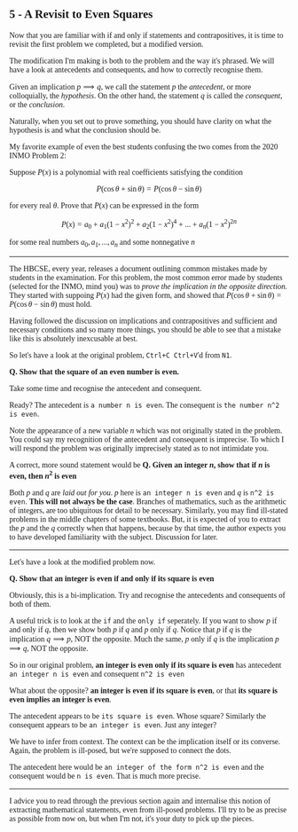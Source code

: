 <span style='font-family: Calibri serif;'>

## 5 - A Revisit to Even Squares

</span>

<span style='font-family: Bahnschrift;'>

Now that you are familiar with if and only if statements and contrapositives, it is time to revisit the first problem we completed, but a modified version.

The modification I'm making is both to the problem and the way it's phrased. We will have a look at antecedents and consequents, and how to correctly recognise them.

Given an implication $p \implies q$, we call the statement $p$ the *antecedent*, or more colloquially, the *hypothesis*. On the other hand, the statement $q$ is called the *consequent*, or the *conclusion*.

Naturally, when you set out to prove something, you should have clarity on what the hypothesis is and what the conclusion should be.

My favorite example of even the best students confusing the two comes from the 2020 INMO Problem 2:

Suppose $P(x)$ is a polynomial with real coefficients satisfying the condition 

$$
P(\cos\theta + \sin\theta) = P(\cos\theta - \sin\theta)
$$

for every real $\theta$. Prove that $P(x)$ can be expressed in the form 

$$
P(x) = a_0 + a_1(1-x^2)^2 + a_2(1-x^2)^4 + ... + a_n(1-x^2)^{2n}
$$

for some real numbers $a_0, a_1, ..., a_n$ and some nonnegative $n$

---

The HBCSE, every year, releases a document outlining common mistakes made by students in the examination. For this problem, the most common error made by students (selected for the INMO, mind you) was to *prove the implication in the opposite direction.* They started with suppoing $P(x)$ had the given form, and showed that $P(\cos\theta + \sin\theta) = P(\cos\theta - \sin\theta)$ must hold.

Having followed the discussion on implications and contrapositives and sufficient and necessary conditions and so many more things, you should be able to see that a mistake like this is absolutely inexcusable at best.

So let's have a look at the original problem, `Ctrl+C Ctrl+V`'d from `N1`.

**Q. Show that the square of an even number is even.**

Take some time and recognise the antecedent and consequent.

Ready? The antecedent is `a number n is even`. The consequent is `the number n^2 is even`.

Note the appearance of a new variable $n$ which was not originally stated in the problem. You could say my recognition of the antecedent and consequent is imprecise. To which I will respond the problem was originally imprecisely stated as to not intimidate you.

A correct, more sound statement would be **Q. Given an integer $n$, show that if $n$ is even, then $n^2$ is even**

Both $p$ and $q$ are *laid out for you*. $p$ here is `an integer n is even` and $q$ is `n^2 is even`. **This will not always be the case**. Branches of mathematics, such as the arithmetic of integers, are too ubiquitous for detail to be necessary. Similarly, you may find ill-stated problems in the middle chapters of some textbooks. But, it is expected of you to extract the $p$ and the $q$ correctly when that happens, because by that time, the author expects you to have developed familiarity with the subject. Discussion for later.

---

Let's have a look at the modified problem now.

**Q. Show that an integer is even if and only if its square is even**

Obviously, this is a bi-implication. Try and recognise the antecedents and consequents of both of them.

A useful trick is to look at the `if` and the `only if` seperately. If you want to show $p \text{ if and only if } q$, then we show both $p \text{ if } q$ and $p \text{ only if } q$. Notice that $p \text{ if } q$ is the implication $q \implies p$, NOT the opposite. Much the same, $p \text{ only if } q$ is the implication $p \implies q$, NOT the opposite.

So in our original problem, **an integer is even only if its square is even** has antecedent `an integer n is even` and consequent `n^2 is even`

What about the opposite? **an integer is even if its square is even**, or that **its square is even implies an integer is even**. 

The antecedent appears to be `its square is even`. Whose square? Similarly the consequent appears to be `an integer is even`. Just any integer?

We have to infer from context. The context can be the implication itself or its converse. Again, the problem is ill-posed, but we're supposed to connect the dots.

The antecedent here would be `an integer of the form n^2 is even` and the consequent would be `n is even`. That is much more precise.

---

I advice you to read through the previous section again and internalise this notion of extracting mathematical statements, even from ill-posed problems. I'll try to be as precise as possible from now on, but when I'm not, it's your duty to pick up the pieces.

</span>